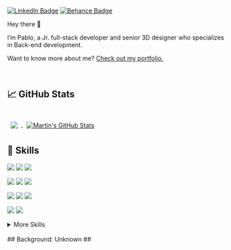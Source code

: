 

<a href="http://www.linkedin.com/in/pordunazarzosa">![LinkedIn Badge](https://img.shields.io/badge/_-LinkedIn-rgb?style=flat&logo=LinkedIn&logoColor=white&labelColor=grey&color=%230A66C2)</a>
<a href="https://www.behance.net/porduna">![Behance Badge](https://img.shields.io/badge/_-Behance-rgb?style=flat&logo=Behance&logoColor=white&labelColor=grey&color=%231769FF)</a>



Hey there 👋

I’m Pablo, a Jr. full-stack developer and senior 3D designer who specializes in Back-end development.

Want to know more about me? [Check out my portfolio.](https://www.behance.net/porduna)

<br>

## &#x1f4c8; GitHub Stats

<br>

<a href="https://github.com/arkngel212">
  <img align="center" style="margin:0.5rem" src="https://github-readme-stats.vercel.app/api/top-langs/?username=arkngel212&hide=html,css&title_color=ffffff&text_color=c9cacc&icon_color=4AB197&bg_color=1A2B34" />
</a>

<a href="https://github.com/arkngel212">
  <img align="center" style="margin:0.5rem" src="https://github-readme-stats.vercel.app/api?username=arkngel212&show_icons=true&line_height=27&count_private=true&title_color=ffffff&text_color=c9cacc&icon_color=4AB097&bg_color=1A2B34" alt="Martin's GitHub Stats" />
</a>

<br>

## 💼 Skills

![](https://img.shields.io/badge/_-HTML5-rgb?style=flat&logo=HTML5&logoColor=white&labelColor=grey&color=%23E34F26)
![](https://img.shields.io/badge/_-CSS-rgb?style=flat&logo=CSS3&logoColor=white&labelColor=grey&color=%231572B6)
![](https://img.shields.io/badge/_-JavaScript-rgb?style=flat&logo=JavaScript&logoColor=white&labelColor=grey&color=%23F7DF1E)

![](https://img.shields.io/badge/_-Go-rgb?style=flat&logo=Go&logoColor=white&labelColor=grey&color=%2300ADD8)
![](https://img.shields.io/badge/_-MySQL-rgb?style=flat&logo=MySQL&logoColor=white&labelColor=grey&color=%234479A1)
![](https://img.shields.io/badge/_-Python-rgb?style=flat&logo=Python&logoColor=white&labelColor=grey&color=%233776AB)

![](https://img.shields.io/badge/_-React-rgb?style=flat&logo=React&logoColor=white&labelColor=grey&color=%2361DAFB)
![](https://img.shields.io/badge/_-Bootstrap5-rgb?style=flat&logo=Bootstrap&logoColor=white&labelColor=grey&color=%237952B3)
![](https://img.shields.io/badge/_-Sass-rgb?style=flat&logo=Sass&logoColor=white&labelColor=grey&color=%23CC6699)

![](https://img.shields.io/badge/_-Docker-rgb?style=flat&logo=Docker&logoColor=white&labelColor=grey&color=%232496ED)
![](https://img.shields.io/badge/_-GitHub-rgb?style=flat&logo=GitHub&logoColor=white&labelColor=grey&color=%23181717)

<details>
<summary>More Skills</summary>

<br>

![](https://img.shields.io/badge/_-Photoshop-rgb?style=flat&logo=adobe%20Photoshop&logoColor=white&labelColor=grey&color=%2331A8FF)
![](https://img.shields.io/badge/_-Illustrator-rgb?style=flat&logo=adobe%20Illustrator&logoColor=white&labelColor=grey&color=%23FF9A00)
![](https://img.shields.io/badge/_-Premiere_Pro-rgb?style=flat&logo=adobe%20Premiere%20Pro&logoColor=white&labelColor=grey&color=%239999FF)
![](https://img.shields.io/badge/_-After_Effects-rgb?style=flat&logo=adobe%20After%20Effects&logoColor=white&labelColor=grey&color=%239999FF)

<br>

![](https://img.shields.io/badge/_-Maya-rgb?style=flat&logo=Autodesk%20Maya&logoColor=white&labelColor=grey&color=%2337A5CC)
![](https://img.shields.io/badge/_-Revit-rgb?style=flat&logo=Autodesk%20Revit&logoColor=white&labelColor=grey&color=%23186BFF)
![](https://img.shields.io/badge/_-AutoCAD-rgb?style=flat&logo=AutoCAD&logoColor=white&labelColor=grey&color=%23E51050)

<br>

![](https://img.shields.io/badge/_-Unreal_Engine-rgb?style=flat&logo=Unreal%20Engine&logoColor=white&labelColor=grey&color=%230E1128)
![](https://img.shields.io/badge/_-Unity-rgb?style=flat&logo=Unity&logoColor=white&labelColor=grey&color=%23FFFFFF)

</details>

<br>
## Background: Unknown ##
